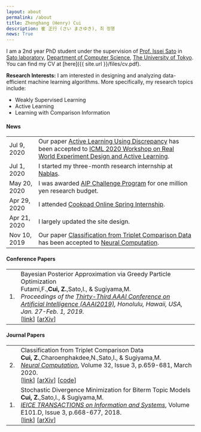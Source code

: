 ```yaml
---
layout: about
permalink: /about
title: Zhenghang (Henry) Cui
description: 崔 正行 (さい まさゆき), 최 정행
news: True
---
```


I am a 2nd year PhD student under the supervision of
[Prof. Issei Sato](http://www.ms.k.u-tokyo.ac.jp/sato) in
[Sato laboratory](https://www.ml.is.s.u-tokyo.ac.jp),
[Department of Computer Science](https://www.is.s.u-tokyo.ac.jp/english),
[The University of Tokyo](https://www.u-tokyo.ac.jp/en/index.html).
You can find my CV at [here]({{ site.url }}/files/cv.pdf).

**Research Interests:**
I am interested in designing and analyzing data-efficient machine learning algorithms.
More specifically, my research topics include:
- Weakly Supervised Learning
- Active Learning
- Learning with Comparison Information

<div class='news'>
  <h4>News</h4>
  <table>
    <tr>
      <td class='date'>Jul 9, 2020</td>
      <td class='announcement'>
        Our paper <a href='https://realworldml.github.io/files/cr/7_cui_paper.pdf'>Active Learning Using Discrepancy</a>
        has been accepted to
        <a href='https://realworldml.github.io/'>ICML 2020 Workshop on Real World Experiment Design and Active Learning</a>.
      </td>
    </tr>
    <tr>
      <td class='date'>Jul 1, 2020</td>
      <td class='announcement'>
        I started my three-month research internship at <a href='https://www.nablas.com'>Nablas</a>.
      </td>
    </tr>
    <tr>
      <td class='date'>May 20, 2020</td>
      <td class='announcement'>
	    I was awarded <a href='https://www.jst.go.jp/kisoken/aip/program/wakate/challenge/index.html'>AIP Challenge Program</a> for one million yen research budget.
      </td>
    </tr>
    <tr>
      <td class='date'>Apr 29, 2020</td>
      <td class='announcement'>
        I attended <a href='https://internship.cookpad.com'>Cookpad Online Spring Internship</a>.
      </td>
    </tr>
    <tr>
      <td class='date'>Apr 21, 2020</td>
      <td class='announcement'>I largely updated the site design.</td>
    </tr>
    <tr>
      <td class='date'>Nov 10, 2019</td>
      <td class='announcement'>
        Our paper <a href='https://arxiv.org/abs/1907.10225'>Classification from Triplet Comparison Data</a>
        has been accepted to
        <a href='https://www.mitpressjournals.org/loi/neco'>Neural Computation</a>.
      </td>
    </tr>
  </table>
</div>

<div class='news'>
  <h4>Conference Papers</h4>
  <table class='publications'>
    <tr>
      <td>1.</td>
      <td>Bayesian Posterior Approximation via Greedy Particle Optimization<br>
      Futami,F.,<strong>Cui, Z.</strong>,Sato,I., & Sugiyama,M.<br>
      <em>Proceedings of the <a href='https://aaai.org/Conferences/AAAI-19'>Thirty-Third AAAI Conference on Artificial Intelligence (AAAI2019)</a>, Honolulu, Hawaii, USA, Jan. 27-Feb. 1, 2019.</em><br>
      [<a href='https://www.aaai.org/ojs/index.php/AAAI/article/view/4241'>link</a>]
      [<a href='https://arxiv.org/abs/1805.07912'>arXiv</a>]</td>
    </tr>
  </table>

  <h4>Journal Papers</h4>
  <table>
    <tr>
      <td>2.</td>
      <td>Classification from Triplet Comparison Data<br>
      <strong>Cui, Z.</strong>,Charoenphakdee,N.,Sato,I., & Sugiyama,M.<br>
      <em><a href='https://www.mitpressjournals.org/loi/neco'>Neural Computation</a></em>,
      Volume 32, Issue 3, p.659-681, March 2020.<br>
      [<a href='https://www.mitpressjournals.org/doi/full/10.1162/neco_a_01262'>link</a>]
      [<a href='https://arxiv.org/abs/1907.10225'>arXiv</a>]
      [<a href='https://github.com/zchenry/triplet_classification'>code</a>]</td>
    </tr>
    <tr>
      <td>1.</td>
      <td>Stochastic Divergence Minimization for Biterm Topic Models<br>
      <strong>Cui, Z.</strong>,Sato,I., & Sugiyama,M.<br>
      <em><a href='https://www.jstage.jst.go.jp/browse/transinf'>IEICE TRANSACTIONS on Information and Systems</a></em>, Volume E101.D, Issue 3, p.668-677, 2018.<br>
      [<a href='https://www.jstage.jst.go.jp/article/transinf/E101.D/3/E101.D_2017EDP7310/_article/-char/en'>link</a>]
      [<a href='https://arxiv.org/abs/1705.00394'>arXiv</a>]</td>
    </tr>
  </table>
</div>
